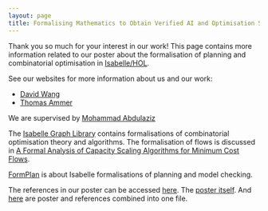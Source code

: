 ```yaml
---
layout: page
title: Formalising Mathematics to Obtain Verified AI and Optimisation Software
---
```

Thank you so much for your interest in our work! This page contains more information related to our poster about the formalisation of planning and combinatorial optimisation in [Isabelle/HOL](https://isabelle.in.tum.de/).

See our websites for more information about us and our work:
* [David Wang](https://david-wang.at/)
* [Thomas Ammer](https://toamme.github.io/)

We are supervised by [Mohammad Abdulaziz](https://mabdula.github.io/)

The [Isabelle Graph Library](https://github.com/mabdula/Isabelle-Graph-Library) contains formalisations of combinatorial optimisation theory and algorithms. The formalisation of flows is discussed in [A Formal Analysis of Capacity Scaling Algorithms for Minimum Cost Flows](https://drops.dagstuhl.de/entities/document/10.4230/LIPIcs.ITP.2024.3).

[FormPlan](https://formplan.github.io/) is about Isabelle formalisations of planning and model checking.

The references in our poster can be accessed [here](poster_references.pdf). The [poster itself](poster_itself.pdf). And [here](poster_full.pdf) are poster and references combined into one file.


